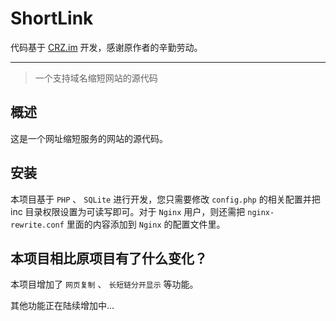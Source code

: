 # ShortLink

代码基于 [CRZ.im](https://github.com/Caringor/CRZ.im) 开发，感谢原作者的辛勤劳动。

---

> 一个支持域名缩短网站的源代码

## 概述

这是一个网址缩短服务的网站的源代码。

## 安装

本项目基于 `PHP` 、 `SQLite` 进行开发，您只需要修改 `config.php` 的相关配置并把 inc 目录权限设置为可读写即可。对于 `Nginx` 用户，则还需把 `nginx-rewrite.conf` 里面的内容添加到 `Nginx` 的配置文件里。

## 本项目相比原项目有了什么变化？

本项目增加了 `网页复制` 、 `长短链分开显示` 等功能。

其他功能正在陆续增加中...
